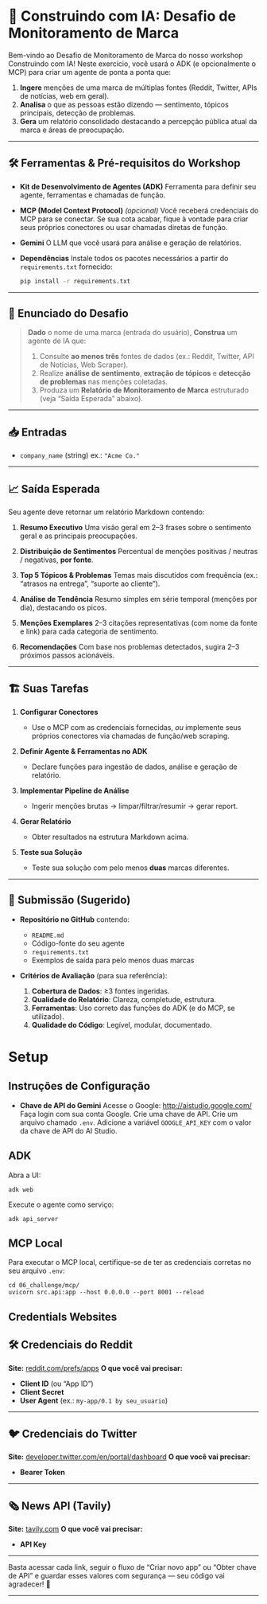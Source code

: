 # 🚀 Construindo com IA: Desafio de Monitoramento de Marca

Bem-vindo ao Desafio de Monitoramento de Marca do nosso workshop Construindo com IA! Neste exercício, você usará o ADK (e opcionalmente o MCP) para criar um agente de ponta a ponta que:

1. **Ingere** menções de uma marca de múltiplas fontes (Reddit, Twitter, APIs de notícias, web em geral).
2. **Analisa** o que as pessoas estão dizendo — sentimento, tópicos principais, detecção de problemas.
3. **Gera** um relatório consolidado destacando a percepção pública atual da marca e áreas de preocupação.

---


## 🛠 Ferramentas & Pré-requisitos do Workshop

- **Kit de Desenvolvimento de Agentes (ADK)**
  Ferramenta para definir seu agente, ferramentas e chamadas de função.

- **MCP (Model Context Protocol)** _(opcional)_
  Você receberá credenciais do MCP para se conectar. Se sua cota acabar, fique à vontade para criar seus próprios conectores ou usar chamadas diretas de função.

- **Gemini**
  O LLM que você usará para análise e geração de relatórios.

- **Dependências**
  Instale todos os pacotes necessários a partir do `requirements.txt` fornecido:

  ```bash
  pip install -r requirements.txt
  ```

---

## 🚦 Enunciado do Desafio

> **Dado** o nome de uma marca (entrada do usuário),
> **Construa** um agente de IA que:
> 1. Consulte **ao menos três** fontes de dados (ex.: Reddit, Twitter, API de Notícias, Web Scraper).
> 2. Realize **análise de sentimento**, **extração de tópicos** e **detecção de problemas** nas menções coletadas.
> 3. Produza um **Relatório de Monitoramento de Marca** estruturado (veja “Saída Esperada” abaixo).

---

## 📥 Entradas

- `company_name` (string)
  ex.: `"Acme Co."`


---

## 📈 Saída Esperada

Seu agente deve retornar um relatório Markdown contendo:

1. **Resumo Executivo**
   Uma visão geral em 2–3 frases sobre o sentimento geral e as principais preocupações.

2. **Distribuição de Sentimentos**
   Percentual de menções positivas / neutras / negativas, **por fonte**.

3. **Top 5 Tópicos & Problemas**
   Temas mais discutidos com frequência (ex.: “atrasos na entrega”, “suporte ao cliente”).

4. **Análise de Tendência**
   Resumo simples em série temporal (menções por dia), destacando os picos.

5. **Menções Exemplares**
   2–3 citações representativas (com nome da fonte e link) para cada categoria de sentimento.

6. **Recomendações**
   Com base nos problemas detectados, sugira 2–3 próximos passos acionáveis.

---

## 🏗 Suas Tarefas

1. **Configurar Conectores**
   - Use o MCP com as credenciais fornecidas, *ou* implemente seus próprios conectores via chamadas de função/web scraping.

2. **Definir Agente & Ferramentas no ADK**
   - Declare funções para ingestão de dados, análise e geração de relatório.

3. **Implementar Pipeline de Análise**
   - Ingerir menções brutas → limpar/filtrar/resumir → gerar report.

4. **Gerar Relatório**
   - Obter resultados na estrutura Markdown acima.

5. **Teste sua Solução**
   - Teste sua solução com pelo menos **duas** marcas diferentes.

---

## 📝 Submissão (Sugerido)

- **Repositório no GitHub** contendo:
  - `README.md`
  - Código-fonte do seu agente
  - `requirements.txt`
  - Exemplos de saída para pelo menos duas marcas

- **Critérios de Avaliação** (para sua referência):
  1. **Cobertura de Dados**: ≥3 fontes ingeridas.
  2. **Qualidade do Relatório**: Clareza, completude, estrutura.
  3. **Ferramentas**: Uso correto das funções do ADK (e do MCP, se utilizado).
  4. **Qualidade do Código**: Legível, modular, documentado.

# Setup

## Instruções de Configuração

- **Chave de API do Gemini**
  Acesse o Google: http://aistudio.google.com/
  Faça login com sua conta Google.
  Crie uma chave de API.
  Crie um arquivo chamado `.env`.
  Adicione a variável `GOOGLE_API_KEY` com o valor da chave de API do AI Studio.

## ADK

Abra a UI:

```
adk web
```

Execute o agente como serviço:

```
adk api_server
```

## MCP Local

Para executar o MCP local, certifique-se de ter as credenciais corretas no seu arquivo `.env`:

```
cd 06_challenge/mcp/
uvicorn src.api:app --host 0.0.0.0 --port 8001 --reload
```

## Credentials Websites

## 🛠️ Credenciais do Reddit
**Site:** [reddit.com/prefs/apps](https://www.reddit.com/prefs/apps)
**O que você vai precisar:**
- **Client ID** (ou “App ID”)
- **Client Secret**
- **User Agent** (ex.: `my-app/0.1 by seu_usuario`)

---

## 🐦 Credenciais do Twitter
**Site:** [developer.twitter.com/en/portal/dashboard](https://developer.twitter.com/en/portal/dashboard)
**O que você vai precisar:**
- **Bearer Token**

---

## 🗞️ News API (Tavily)
**Site:** [tavily.com](https://tavily.com/)
**O que você vai precisar:**
- **API Key**

---

Basta acessar cada link, seguir o fluxo de “Criar novo app” ou “Obter chave de API” e guardar esses valores com segurança — seu código vai agradecer! 🎉


---